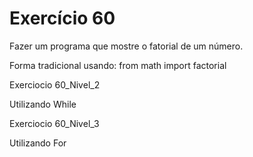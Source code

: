 # Exercício 60

Fazer um programa que mostre o fatorial de um número.

Forma tradicional usando: from math import factorial



Exerciocio 60_Nivel_2

Utilizando While



Exerciocio 60_Nivel_3

Utilizando For
